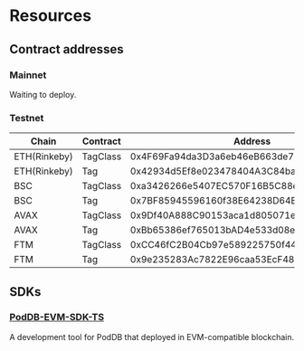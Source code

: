 # Resources

## Contract addresses

### Mainnet

Waiting to deploy.

### Testnet

| Chain | Contract | Address |
| ------------- | ------------- |------------- |
| ETH(Rinkeby)|TagClass|0x4F69Fa94da3D3a6eb46eB663de734a3D06A020C6|
| ETH(Rinkeby)|Tag|0x42934d5Ef8e023478404A3C84ba817D973c37C2b|
| BSC|TagClass|0xa3426266e5407EC570F16B5C88e9bd48a0dDD442|
| BSC|Tag|0x7BF85945596160f38E64238D64E1aa88DE6061e0|
| AVAX|TagClass|0x9Df40A888C90153aca1d805071eA090073Ae046D|
| AVAX|Tag|0xBb65386ef765013bAD4e533d08eF23895C315ACB|
| FTM|TagClass|0xCC46fC2B04Cb97e589225750f440fe97D3371430|
| FTM|Tag|0x9e235283Ac7822E96caa53EcF48428FE33eAbFbc|

## SDKs

### [PodDB-EVM-SDK-TS](build/poddb_evm_sdk_ts.md)
A development tool for PodDB that deployed in EVM-compatible blockchain.

